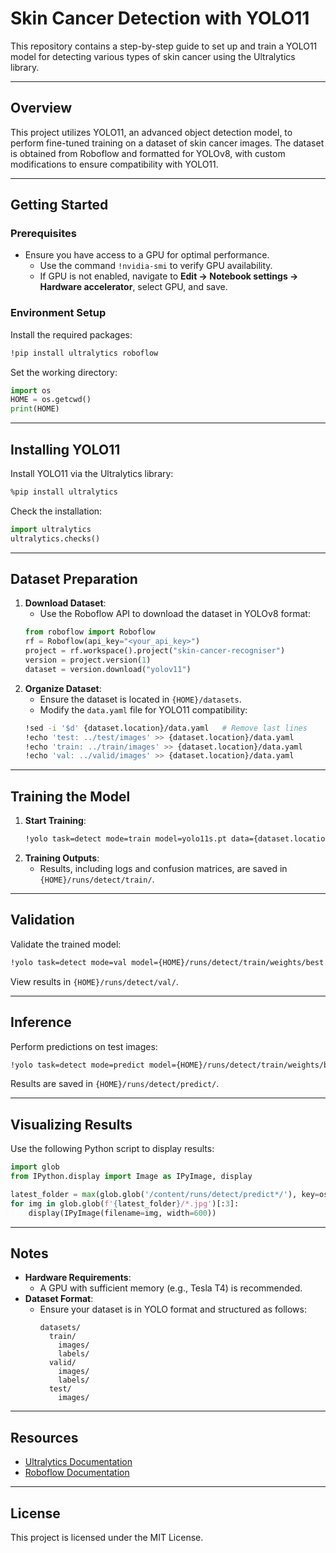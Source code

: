 # Skin Cancer Detection with YOLO11

This repository contains a step-by-step guide to set up and train a YOLO11 model for detecting various types of skin cancer using the Ultralytics library.

---

## Overview
This project utilizes YOLO11, an advanced object detection model, to perform fine-tuned training on a dataset of skin cancer images. The dataset is obtained from Roboflow and formatted for YOLOv8, with custom modifications to ensure compatibility with YOLO11.

---

## Getting Started

### Prerequisites
- Ensure you have access to a GPU for optimal performance.
  - Use the command `!nvidia-smi` to verify GPU availability.
  - If GPU is not enabled, navigate to **Edit -> Notebook settings -> Hardware accelerator**, select GPU, and save.

### Environment Setup
Install the required packages:
```bash
!pip install ultralytics roboflow
```

Set the working directory:
```python
import os
HOME = os.getcwd()
print(HOME)
```

---

## Installing YOLO11
Install YOLO11 via the Ultralytics library:
```bash
%pip install ultralytics
```
Check the installation:
```python
import ultralytics
ultralytics.checks()
```

---

## Dataset Preparation
1. **Download Dataset**:
   - Use the Roboflow API to download the dataset in YOLOv8 format:
   ```python
   from roboflow import Roboflow
   rf = Roboflow(api_key="<your_api_key>")
   project = rf.workspace().project("skin-cancer-recogniser")
   version = project.version(1)
   dataset = version.download("yolov11")
   ```
2. **Organize Dataset**:
   - Ensure the dataset is located in `{HOME}/datasets`.
   - Modify the `data.yaml` file for YOLO11 compatibility:
   ```bash
   !sed -i '$d' {dataset.location}/data.yaml   # Remove last lines
   !echo 'test: ../test/images' >> {dataset.location}/data.yaml
   !echo 'train: ../train/images' >> {dataset.location}/data.yaml
   !echo 'val: ../valid/images' >> {dataset.location}/data.yaml
   ```

---

## Training the Model
1. **Start Training**:
   ```bash
   !yolo task=detect mode=train model=yolo11s.pt data={dataset.location}/data.yaml epochs=10 imgsz=640 plots=True
   ```
2. **Training Outputs**:
   - Results, including logs and confusion matrices, are saved in `{HOME}/runs/detect/train/`.

---

## Validation
Validate the trained model:
```bash
!yolo task=detect mode=val model={HOME}/runs/detect/train/weights/best.pt data={dataset.location}/data.yaml
```
View results in `{HOME}/runs/detect/val/`.

---

## Inference
Perform predictions on test images:
```bash
!yolo task=detect mode=predict model={HOME}/runs/detect/train/weights/best.pt conf=0.25 source={dataset.location}/test/images save=True
```
Results are saved in `{HOME}/runs/detect/predict/`.

---

## Visualizing Results
Use the following Python script to display results:
```python
import glob
from IPython.display import Image as IPyImage, display

latest_folder = max(glob.glob('/content/runs/detect/predict*/'), key=os.path.getmtime)
for img in glob.glob(f'{latest_folder}/*.jpg')[:3]:
    display(IPyImage(filename=img, width=600))
```

---

## Notes
- **Hardware Requirements**:
  - A GPU with sufficient memory (e.g., Tesla T4) is recommended.
- **Dataset Format**:
  - Ensure your dataset is in YOLO format and structured as follows:
    ```
    datasets/
      train/
        images/
        labels/
      valid/
        images/
        labels/
      test/
        images/
    ```

---

## Resources
- [Ultralytics Documentation](https://docs.ultralytics.com)
- [Roboflow Documentation](https://docs.roboflow.com)

---

## License
This project is licensed under the MIT License.
